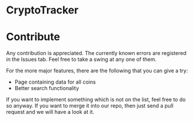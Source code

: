 # CryptoTracker

Contribute
==========
Any contribution is appreciated. The currently known errors are registered in the Issues tab. Feel free to take a swing at any one of them.

For the more major features, there are the following that you can give a try:
* Page containing data for all coins 
* Better search functionality

If you want to implement something which is not on the list, feel free to do so anyway. If you want to merge it into our repo, then just send a pull request and we will have a look at it.
